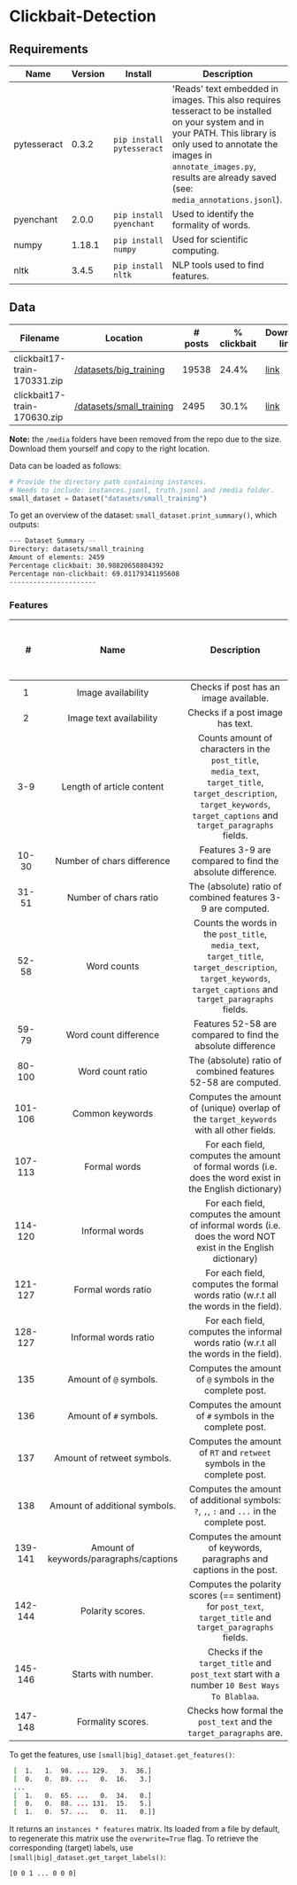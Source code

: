 # Clickbait-Detection

## Requirements
| Name        | Version | Install                   | Description                      |
|-------------|---------|---------------------------|----------------------------------|
| pytesseract | 0.3.2   | `pip install pytesseract` | 'Reads' text embedded in images. This also requires tesseract to be installed on your system and in your PATH. This library is only used to annotate the images in `annotate_images.py`, results are already saved (see: `media_annotations.jsonl`).|
| pyenchant | 2.0.0  | `pip install pyenchant`| Used to identify the formality of words. |
| numpy | 1.18.1 | `pip install numpy` | Used for scientific computing.|
| nltk | 3.4.5 | `pip install nltk` | NLP tools used to find features. |

## Data

| Filename | Location | # posts |  % clickbait | Download link |
|----------|----------|---------------|----|----|
|  clickbait17-train-170331.zip        |  [/datasets/big_training](/datasets/big_training)        |      19538         | 24.4% | [link](http://www.uni-weimar.de/medien/webis/corpora/corpus-webis-clickbait-17/clickbait17-train-170331.zip)|
|   clickbait17-train-170630.zip       |   [/datasets/small_training](/datasets/small_training)       |       2495        | 30.1% | [link](http://www.uni-weimar.de/medien/webis/corpora/corpus-webis-clickbait-17/clickbait17-train-170630.zip)|


**Note:** the `/media` folders have been removed from the repo due to the size. Download them yourself and copy to the right location.

Data can be loaded as follows:
```python
# Provide the directory path containing instances.
# Needs to include: instances.jsonl, truth.jsonl and /media folder.
small_dataset = Dataset("datasets/small_training")
```
To get an overview of the dataset: `small_dataset.print_summary()`, which outputs:
```bash
--- Dataset Summary --
Directory: datasets/small_training
Amount of elements: 2459
Percentage clickbait: 30.98820658804392
Percentage non-clickbait: 69.01179341195608
----------------------
```

### Features
| &nbsp; &nbsp; &nbsp; &nbsp; &nbsp; &nbsp; &nbsp; &nbsp; &nbsp; &nbsp; &nbsp; &nbsp; #  &nbsp; &nbsp; &nbsp; &nbsp; &nbsp; &nbsp; &nbsp; &nbsp;    | Name          | Description                            |
|:-------:|:---------------:|:---------------------------------:|
| 1 | Image availability | Checks if post has an image available. |
| 2 | Image text availability | Checks if a post image has text.   |
| 3-9 | Length of article content | Counts amount of characters in the `post_title`, `media_text`, `target_title`, `target_description`, `target_keywords`, `target_captions` and `target_paragraphs` fields.| 
| 10-30 | Number of chars difference | Features 3-9 are compared to find the absolute difference. |
| 31-51 | Number of chars ratio | The (absolute) ratio of combined features 3-9 are computed. |
| 52-58 | Word counts | Counts the words in the `post_title`, `media_text`, `target_title`, `target_description`, `target_keywords`, `target_captions` and `target_paragraphs` fields. |
| 59-79 | Word count difference | Features 52-58 are compared to find the absolute difference 
| 80-100 | Word count ratio | The (absolute) ratio of combined features 52-58 are computed. |
| 101-106 | Common keywords | Computes the amount of (unique) overlap of the `target_keywords` with all other fields. |
| 107-113 | Formal words | For each field, computes the amount of formal words (i.e. does the word exist in the English dictionary) |
| 114-120| Informal words | For each field, computes the amount of informal words (i.e. does the word NOT exist in the English dictionary) |
| 121-127| Formal words ratio | For each field, computes the formal words ratio (w.r.t all the words in the field). |
| 128-127| Informal words ratio | For each field, computes the informal words ratio (w.r.t all the words in the field). |
| 135 | Amount of `@` symbols. | Computes the amount of `@` symbols in the complete post. |
| 136 | Amount of `#` symbols. | Computes the amount of `#` symbols in the complete post. | 
| 137 | Amount of retweet symbols. | Computes the amount of `RT` and `retweet` symbols in the complete post. | 
| 138 | Amount of additional symbols. | Computes the amount of additional symbols: `?`, `,`, `:` and `...` in the complete post. |
| 139-141 | Amount of keywords/paragraphs/captions | Computes the amount of keywords, paragraphs and captions in the post. |
| 142-144| Polarity scores.| Computes the polarity scores (== sentiment) for `post_text`, `target_title` and `target_paragraphs` fields. |
| 145-146| Starts with number.| Checks if the `target_title` and `post_text` start with a number `10 Best Ways To Blablaa`. |
| 147-148| Formality scores. | Checks how formal the `post_text` and the `target_paragraphs` are. |

To get the features, use `[small|big]_dataset.get_features()`:
```bash
 [  1.   1.  98. ... 129.   3.  36.]
 [  0.   0.  89. ...   0.  16.   3.]
 ...
 [  1.   0.  65. ...   0.  34.   0.]
 [  0.   0.  88. ... 131.  15.   5.]
 [  1.   0.  57. ...   0.  11.   0.]]
```
It returns an `instances * features` matrix. Its loaded from a file by default, to regenerate this matrix use the `overwrite=True` flag.
To retrieve the corresponding (target) labels, use `[small|big]_dataset.get_target_labels()`:
```bash
[0 0 1 ... 0 0 0]
```
